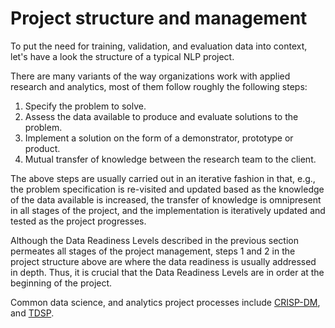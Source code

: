 # Project structure and management

To put the need for training, validation, and evaluation data into context, let's have a look the structure of a
typical NLP project.

There are many variants of the way organizations work with applied research and analytics, most of them follow roughly
the following steps:

1. Specify the problem to solve. 
1. Assess the data available to produce and evaluate solutions to the problem.
1. Implement a solution on the form of a demonstrator, prototype or product.
1. Mutual transfer of knowledge between the research team to the client.

The above steps are usually carried out in an iterative fashion in that, e.g., the problem specification is re-visited 
and updated based as the knowledge of the data available is increased, the transfer of knowledge is omnipresent in all
stages of the project, and the implementation is iteratively updated and tested as the project progresses.

Although the Data Readiness Levels described in the previous section permeates all stages of the project management, steps
1 and 2 in the project structure above are where the data readiness is usually addressed in depth. Thus, it is crucial
that the Data Readiness Levels are in order at the beginning of the project.


Common data science, and analytics project processes include 
[CRISP-DM](https://en.wikipedia.org/wiki/Cross-industry_standard_process_for_data_mining), and
[TDSP](https://docs.microsoft.com/en-us/azure/machine-learning/team-data-science-process/lifecycle).
